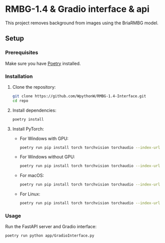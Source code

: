 # RMBG-1.4 & Gradio interface & api
This project removes background from images using the BriaRMBG model.

## Setup

### Prerequisites

Make sure you have [Poetry](https://python-poetry.org/docs/#installation) installed.

### Installation

1. Clone the repository:

   ```sh
   git clone https://github.com/WpythonW/RMBG-1.4-Interface.git
   cd repo
   ```

2. Install dependencies:

   ```sh
   poetry install
   ```

3. Install PyTorch:

   - For Windows with GPU:
     ```sh
     poetry run pip install torch torchvision torchaudio --index-url https://download.pytorch.org/whl/cu121
     ```

   - For Windows without GPU:
     ```sh
     poetry run pip install torch torchvision torchaudio --index-url https://download.pytorch.org/whl/cpu
     ```

   - For macOS:
     ```sh
     poetry run pip install torch torchvision torchaudio --index-url https://download.pytorch.org/whl/cpu
     ```

   - For Linux:
     ```sh
     poetry run pip install torch torchvision torchaudio --index-url https://download.pytorch.org/whl/cu121
     ```

### Usage

Run the FastAPI server and Gradio interface:

```sh
poetry run python app/GradioInterface.py
```
